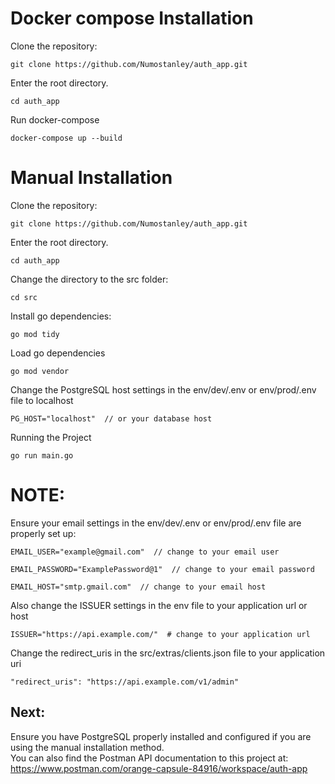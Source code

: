 # Docker compose Installation

Clone the repository:

```
git clone https://github.com/Numostanley/auth_app.git
```

Enter the root directory.
```
cd auth_app
```

Run docker-compose

```
docker-compose up --build
```


# Manual Installation

Clone the repository:

```
git clone https://github.com/Numostanley/auth_app.git
```

Enter the root directory.
```
cd auth_app
```

Change the directory to the src folder:
```
cd src
```

Install go dependencies:
```
go mod tidy
```

Load go dependencies
```
go mod vendor
```

Change the PostgreSQL host settings in the env/dev/.env or env/prod/.env file to localhost
```
PG_HOST="localhost"  // or your database host
```

Running the Project
```
go run main.go
```

# NOTE:
Ensure your email settings in the env/dev/.env or env/prod/.env file are properly set up:
```
EMAIL_USER="example@gmail.com"  // change to your email user

EMAIL_PASSWORD="ExamplePassword@1"  // change to your email password

EMAIL_HOST="smtp.gmail.com"  // change to your email host
```

Also change the ISSUER settings in the env file to your application url or host
```
ISSUER="https://api.example.com/"  # change to your application url
```

Change the redirect_uris in the src/extras/clients.json file to your application uri
```
"redirect_uris": "https://api.example.com/v1/admin"
```


## Next:
Ensure you have PostgreSQL properly installed and configured if you are using the manual installation method.
<br/>
You can also find the Postman API documentation 
to this project at: <br/>
https://www.postman.com/orange-capsule-84916/workspace/auth-app
